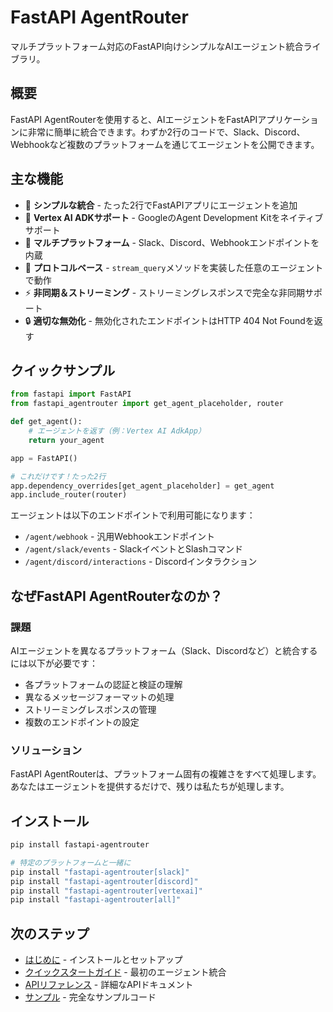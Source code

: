 # FastAPI AgentRouter

マルチプラットフォーム対応のFastAPI向けシンプルなAIエージェント統合ライブラリ。

## 概要

FastAPI AgentRouterを使用すると、AIエージェントをFastAPIアプリケーションに非常に簡単に統合できます。わずか2行のコードで、Slack、Discord、Webhookなど複数のプラットフォームを通じてエージェントを公開できます。

## 主な機能

- 🚀 **シンプルな統合** - たった2行でFastAPIアプリにエージェントを追加
- 🤖 **Vertex AI ADKサポート** - GoogleのAgent Development Kitをネイティブサポート
- 🔌 **マルチプラットフォーム** - Slack、Discord、Webhookエンドポイントを内蔵
- 🎯 **プロトコルベース** - `stream_query`メソッドを実装した任意のエージェントで動作
- ⚡ **非同期＆ストリーミング** - ストリーミングレスポンスで完全な非同期サポート
- 🔒 **適切な無効化** - 無効化されたエンドポイントはHTTP 404 Not Foundを返す

## クイックサンプル

```python
from fastapi import FastAPI
from fastapi_agentrouter import get_agent_placeholder, router

def get_agent():
    # エージェントを返す（例：Vertex AI AdkApp）
    return your_agent

app = FastAPI()

# これだけです！たった2行
app.dependency_overrides[get_agent_placeholder] = get_agent
app.include_router(router)
```

エージェントは以下のエンドポイントで利用可能になります：
- `/agent/webhook` - 汎用Webhookエンドポイント
- `/agent/slack/events` - SlackイベントとSlashコマンド
- `/agent/discord/interactions` - Discordインタラクション

## なぜFastAPI AgentRouterなのか？

### 課題
AIエージェントを異なるプラットフォーム（Slack、Discordなど）と統合するには以下が必要です：
- 各プラットフォームの認証と検証の理解
- 異なるメッセージフォーマットの処理
- ストリーミングレスポンスの管理
- 複数のエンドポイントの設定

### ソリューション
FastAPI AgentRouterは、プラットフォーム固有の複雑さをすべて処理します。あなたはエージェントを提供するだけで、残りは私たちが処理します。

## インストール

```bash
pip install fastapi-agentrouter

# 特定のプラットフォームと一緒に
pip install "fastapi-agentrouter[slack]"
pip install "fastapi-agentrouter[discord]"
pip install "fastapi-agentrouter[vertexai]"
pip install "fastapi-agentrouter[all]"
```

## 次のステップ

- [はじめに](getting-started/installation.md) - インストールとセットアップ
- [クイックスタートガイド](getting-started/quickstart.md) - 最初のエージェント統合
- [APIリファレンス](api/core.md) - 詳細なAPIドキュメント
- [サンプル](examples/basic.md) - 完全なサンプルコード
